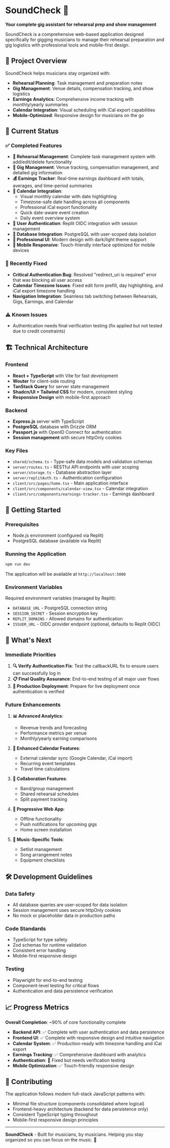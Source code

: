 # SoundCheck 🎵

**Your complete gig assistant for rehearsal prep and show management**

SoundCheck is a comprehensive web-based application designed specifically for gigging musicians to manage their rehearsal preparation and gig logistics with professional tools and mobile-first design.

## 🎯 Project Overview

SoundCheck helps musicians stay organized with:
- **Rehearsal Planning**: Task management and preparation notes
- **Gig Management**: Venue details, compensation tracking, and show logistics  
- **Earnings Analytics**: Comprehensive income tracking with monthly/yearly summaries
- **Calendar Integration**: Visual scheduling with iCal export capabilities
- **Mobile-Optimized**: Responsive design for musicians on the go

## 🚀 Current Status

### ✅ **Completed Features**
- **🎵 Rehearsal Management**: Complete task management system with add/edit/delete functionality
- **🎤 Gig Management**: Venue tracking, compensation management, and detailed gig information
- **💰 Earnings Tracker**: Real-time earnings dashboard with totals, averages, and time-period summaries
- **📅 Calendar Integration**: 
  - Visual monthly calendar with date highlighting
  - Timezone-safe date handling across all components
  - Professional iCal export functionality
  - Quick date-aware event creation
  - Daily event overview system
- **🔐 User Authentication**: Replit OIDC integration with session management
- **💾 Database Integration**: PostgreSQL with user-scoped data isolation
- **🎨 Professional UI**: Modern design with dark/light theme support
- **📱 Mobile Responsive**: Touch-friendly interface optimized for mobile devices

### 🔧 **Recently Fixed**
- **Critical Authentication Bug**: Resolved "redirect_uri is required" error that was blocking all user access
- **Calendar Timezone Issues**: Fixed edit form prefill, day highlighting, and iCal export timezone handling
- **Navigation Integration**: Seamless tab switching between Rehearsals, Gigs, Earnings, and Calendar

### ⚠️ **Known Issues**
- Authentication needs final verification testing (fix applied but not tested due to credit constraints)

## 🏗️ **Technical Architecture**

### **Frontend**
- **React + TypeScript** with Vite for fast development
- **Wouter** for client-side routing
- **TanStack Query** for server state management
- **Shadcn/UI + Tailwind CSS** for modern, consistent styling
- **Responsive Design** with mobile-first approach

### **Backend**
- **Express.js** server with TypeScript
- **PostgreSQL** database with Drizzle ORM
- **Passport.js** with OpenID Connect for authentication
- **Session management** with secure httpOnly cookies

### **Key Files**
- `shared/schema.ts` - Type-safe data models and validation schemas
- `server/routes.ts` - RESTful API endpoints with user scoping
- `server/storage.ts` - Database abstraction layer
- `server/replitAuth.ts` - Authentication configuration
- `client/src/pages/home.tsx` - Main application interface
- `client/src/components/calendar-view.tsx` - Calendar integration
- `client/src/components/earnings-tracker.tsx` - Earnings dashboard

## 🚀 **Getting Started**

### **Prerequisites**
- Node.js environment (configured via Replit)
- PostgreSQL database (available via Replit)

### **Running the Application**
```bash
npm run dev
```
The application will be available at `http://localhost:5000`

### **Environment Variables**
Required environment variables (managed by Replit):
- `DATABASE_URL` - PostgreSQL connection string
- `SESSION_SECRET` - Session encryption key
- `REPLIT_DOMAINS` - Allowed domains for authentication
- `ISSUER_URL` - OIDC provider endpoint (optional, defaults to Replit OIDC)

## 🎯 **What's Next**

### **Immediate Priorities**
1. **🔍 Verify Authentication Fix**: Test the callbackURL fix to ensure users can successfully log in
2. **📋 Final Quality Assurance**: End-to-end testing of all major user flows
3. **🚀 Production Deployment**: Prepare for live deployment once authentication is verified

### **Future Enhancements**
1. **📊 Advanced Analytics**: 
   - Revenue trends and forecasting
   - Performance metrics per venue
   - Monthly/yearly earning comparisons

2. **🔄 Enhanced Calendar Features**:
   - External calendar sync (Google Calendar, iCal import)
   - Recurring event templates
   - Travel time calculations

3. **👥 Collaboration Features**:
   - Band/group management
   - Shared rehearsal schedules
   - Split payment tracking

4. **📱 Progressive Web App**:
   - Offline functionality
   - Push notifications for upcoming gigs
   - Home screen installation

5. **🎵 Music-Specific Tools**:
   - Setlist management
   - Song arrangement notes
   - Equipment checklists

## 🛠️ **Development Guidelines**

### **Data Safety**
- All database queries are user-scoped for data isolation
- Session management uses secure httpOnly cookies
- No mock or placeholder data in production paths

### **Code Standards**
- TypeScript for type safety
- Zod schemas for runtime validation
- Consistent error handling
- Mobile-first responsive design

### **Testing**
- Playwright for end-to-end testing
- Component-level testing for critical flows
- Authentication and data persistence verification

## 📈 **Progress Metrics**

**Overall Completion**: ~90% of core functionality complete
- **Backend API**: ✅ Complete with user authentication and data persistence
- **Frontend UI**: ✅ Complete with responsive design and intuitive navigation  
- **Calendar System**: ✅ Production-ready with timezone handling and iCal export
- **Earnings Tracking**: ✅ Comprehensive dashboard with analytics
- **Authentication**: 🔧 Fixed but needs verification testing
- **Mobile Optimization**: ✅ Touch-friendly responsive design

## 🤝 **Contributing**

The application follows modern full-stack JavaScript patterns with:
- Minimal file structure (components consolidated where logical)
- Frontend-heavy architecture (backend for data persistence only)
- Consistent TypeScript typing throughout
- Mobile-first responsive design principles

---

**SoundCheck** - Built for musicians, by musicians. Helping you stay organized so you can focus on the music. 🎵